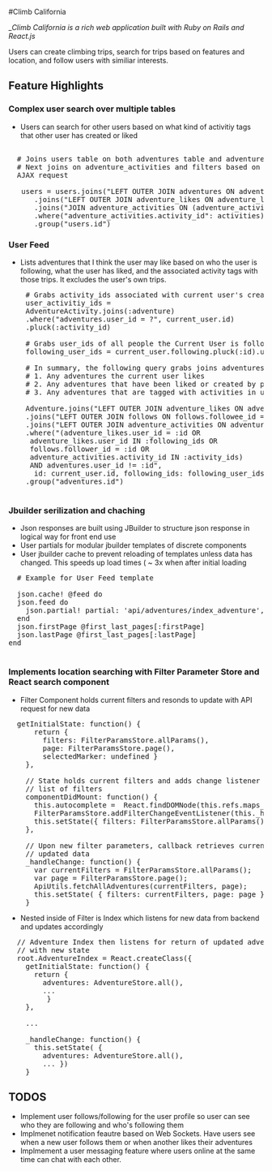 #Climb California 

__Climb California is a rich web application built with Ruby on Rails and React.js_

Users can create climbing trips, search for trips based on features and location, and follow users with similiar interests. 

## Feature Highlights


### Complex user search over multiple tables 
 
  * Users can search for other users based on what kind of activitiy tags that other user has created or liked

<pre>

  # Joins users table on both adventures table and adventure_likes table to grab user's created and liked adventures 
  # Next joins on adventure_activities and filters based on an IN clause of activity ids which are passed in from an 
  AJAX request
  
   users = users.joins("LEFT OUTER JOIN adventures ON adventures.user_id = users.id")
      .joins("LEFT OUTER JOIN adventure_likes ON adventure_likes.user_id = users.id")
      .joins("JOIN adventure_activities ON (adventure_activities.adventure_id = adventure_likes.adventure_id OR adventure_activities.adventure_id = adventures.id)")
      .where("adventure_activities.activity_id": activities)
      .group("users.id")
</pre>

### User Feed 
  * Lists adventures that I think the user may like based on who the user is following, what the user has liked, and the associated activity tags with those trips. It excludes the user's own trips. 

<pre>
    # Grabs activity_ids associated with current user's created adventures
    user_activitiy_ids = 
    AdventureActivity.joins(:adventure)
    .where("adventures.user_id = ?", current_user.id)
    .pluck(:activity_id)

    # Grabs user_ids of all people the Current User is following 
    following_user_ids = current_user.following.pluck(:id).uniq

    # In summary, the following query grabs joins adventures to all likes, follows, and adventure_activities and keeps the following to display: 
    # 1. Any adventures the current user likes 
    # 2. Any adventures that have been liked or created by people the current user follows 
    # 3. Any adventures that are tagged with activities in user_activity_ids

    Adventure.joins("LEFT OUTER JOIN adventure_likes ON adventure_likes.adventure_id = adventures.id")
    .joins("LEFT OUTER JOIN follows ON follows.followee_id = adventures.user_id")
    .joins("LEFT OUTER JOIN adventure_activities ON adventure_activities.adventure_id = adventure.id")
    .where("(adventure_likes.user_id = :id OR 
     adventure_likes.user_id IN :following_ids OR 
     follows.follower_id = :id OR  
     adventure_activities.activity_id IN :activity_ids) 
     AND adventures.user_id != :id",
      id: current_user.id, following_ids: following_user_ids, activity_ids: user_activity_ids)
    .group("adventures.id")
    
</pre>

### Jbuilder serilization and chaching  

* Json responses are built using JBuilder to structure json response in logical way for front end use 
* User partials for modular jbuilder templates of discrete components 
* User jbuilder cache to prevent reloading of templates unless data has changed. This speeds up load times  ( ~ 3x when after initial loading

<pre>
  # Example for User Feed template 

  json.cache! @feed do 
  json.feed do 
    json.partial! partial: 'api/adventures/index_adventure', collection: @feed, as: :adventure, locals: { location: @current_local}   
  end
  json.firstPage @first_last_pages[:firstPage]
  json.lastPage @first_last_pages[:lastPage]
end

</pre> 

### Implements location searching with Filter Parameter Store and React search component

* Filter Component holds current filters and resonds to update with API request for new data

<pre>
  getInitialState: function() {
      return { 
        filters: FilterParamsStore.allParams(),
        page: FilterParamsStore.page(),
        selectedMarker: undefined }
    },

    // State holds current filters and adds change listener on Filter Store to keep updated 
    // list of filters
    componentDidMount: function() {
      this.autocomplete =  React.findDOMNode(this.refs.maps_autocomplete);
      FilterParamsStore.addFilterChangeEventListener(this._handleChange);
      this.setState({ filters: FilterParamsStore.allParams() });
    },

    // Upon new filter parameters, callback retrieves current filters and issues new API request for
    // updated data
    _handleChange: function() {
      var currentFilters = FilterParamsStore.allParams();
      var page = FilterParamsStore.page();
      ApiUtils.fetchAllAdventures(currentFilters, page);
      this.setState( { filters: currentFilters, page: page });
    }
</pre>

 * Nested inside of Filter is Index which listens for new data from backend and updates accordingly 

<pre>
  // Adventure Index then listens for return of updated adventures and refreshes React component 
  // with new state
  root.AdventureIndex = React.createClass({
    getInitialState: function() {
      return { 
        adventures: AdventureStore.all(),
        ...
         }
    },

    ...

    _handleChange: function() {
      this.setState( { 
        adventures: AdventureStore.all(),
        ... })
    }
</pre>


## TODOS 
* Implement user follows/following for the user profile so user can see who they are following and who's following them 
* Implmenet notification feautre based on Web Sockets. Have users see when a new user follows them or when another likes their adventures 
* Implmement a user messaging feature where users online at the same time can chat with each other. 

